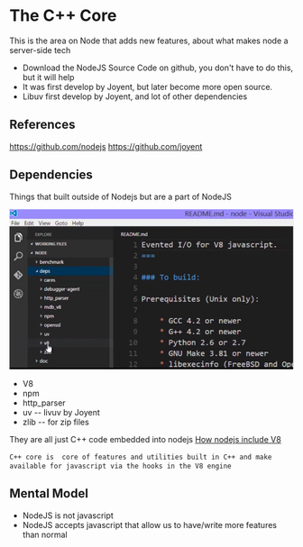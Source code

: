 # The C++ Core

This is the area on Node that adds new features, about what makes node a server-side tech

+ Download the NodeJS Source Code on github, you don't have to do this, but it will help
+ It was first develop by Joyent, but later become more open source.
+ Libuv first develop by Joyent, and lot of other dependencies



## References
https://github.com/nodejs
https://github.com/joyent


## Dependencies
Things that built outside of Nodejs but are a part of NodeJS


![Node JS dependencies](../imgs/nodejsDependencyall.png)

+ V8
+ npm
+ http_parser
+ uv  -- livuv by Joyent
+ zlib  -- for zip files

They are all just C++ code embedded into nodejs
[How nodejs include V8](../imgs/nodejshIncludeV8.png)


```
C++ core is  core of features and utilities built in C++ and make available for javascript via the hooks in the V8 engine
```

## Mental Model
+ NodeJS is not javascript
+ NodeJS accepts javascript that allow us to have/write more features than normal
